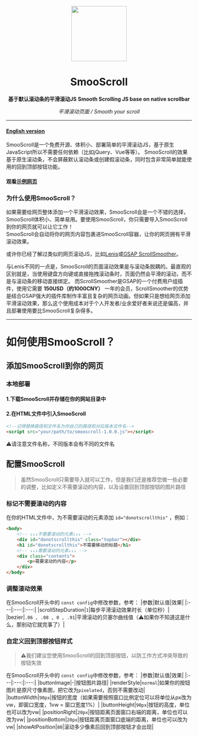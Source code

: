 <div align="center">
<a href="https://shuninyu.github.io/SmooScroll">
  <img src="https://ik.imagekit.io/shunin/SmooScroll/smooscroll-logo.svg" height="150px" />
</a>

# SmooScroll

**基于默认滚动条的平滑滚动JS**
**Smooth Scrolling JS base on native scrollbar**

*平滑滚动页面 / Smooth your scroll*
</div>

---
#### [English version](https://github.com/ShuninYu/SmooScroll/blob/main/docs/README-en.md)
SmooScroll是一个免费开源、体积小、部署简单的平滑滚动JS，基于原生JavaScript所以不需要任何依赖（比如jQuery、Vue等等）。
SmooScroll的效果基于原生滚动条，不会屏蔽默认滚动条或创建假滚动条，同时包含非常简单就能使用的回到顶部按钮功能。
#### 观看[示例网页](https://shuninyu.github.io/SmooScroll/)

### 为什么使用SmooScroll？
如果需要给网页整体添加一个平滑滚动效果，SmooScroll会是一个不错的选择，SmooScroll体积小、简单易用。要使用SmooScroll，你只需要导入SmooScroll到你的网页就可以让它工作！<br>SmooScroll会自动将你的网页内容包裹进SmooScroll容器，让你的网页拥有平滑滚动效果。

或许你已经了解过类似的网页滚动JS，比如[Lenis](https://github.com/darkroomengineering/lenis)或[GSAP ScrollSmoother](https://gsap.com/docs/v3/Plugins/ScrollSmoother/)。

与Lenis不同的一点是，SmooScroll的页面滚动效果是与滚动条脱耦的。最直观的区别就是，当使用键盘方向键或直接拖拽滚动条时，页面仍然会平滑的滚动，而不是与滚动条的移动直接绑定。
而ScrollSmoother是GSAP的一个付费用户组插件，使用它需要 **150USD（约1000CNY）** 一年的会员，ScrollSmoother的优势是结合GSAP强大的插件库制作丰富且复杂的网页动画。但如果只是想给网页添加平滑滚动效果，那么这个使用成本对于个人开发者/业余爱好者来说还是偏高，并且部署使用要比SmooScroll复杂得多。

---
# 如何使用SmooScroll？
## 添加SmooScroll到你的网页
### 本地部署
#### 1.下载SmooScroll并存储在你的网站目录中
#### 2.在HTML文件中引入SmooScroll
```html
<!--记得替换路径和文件名为你自己的路径和对应版本文件名-->
<script src="your/path/to/smooscroll-1.0.0.js"></script>
```
⚠️请注意文件名称，不同版本会有不同的文件名
## 配置SmooScroll
>虽然SmooScroll只需要导入就可以工作，但是我们还是推荐您做一些必要的调整，比如定义不需要滚动的内容，以及设置回到顶部按钮的图片路径
### 标记不需要滚动的内容
在你的HTML文件中，为不需要滚动的元素添加 ```id="donotscrollthis"``` ，例如：
```html
<body>
    <!-- ↓↓↓不需要滚动的元素↓↓↓ -->
    <div id="donotscrollthis" class="topbar"></div>
    <h1 id="donotscrollthis">不需要移动的标题</h1>
    <!-- ↓↓↓需要滚动的元素↓↓↓ -->
    <div class="contents">
        <p>需要滚动的内容</p>
    </div>
</body>
```
### 调整滚动效果
在SmooScroll开头中的 ```const config```中修改参数，参考：
|参数|默认值|效果|
|:---|:---:|:---:|
|scrollStepDuration|```1```|每步平滑滚动效果时长（单位秒）|
|bezier|```.06 , .08 , 0 , .91```|平滑滚动的贝塞尔曲线值（⚠️如果你不知道这是什么，那别动它就完事了）|

### 自定义回到顶部按钮样式
>⚠️我们建议您使用SmooScroll的回到顶部按钮，以防工作方式冲突导致的按钮失效

在SmooScroll开头中的 ```const config```中修改参数，参考：
|参数|默认值|效果|
|:---|:---:|:---:|
|buttonImage|-|按钮图片路径|
|renderStyle|```normal```|如果你的按钮图片是原尺寸像素图，把它改为```pixelated```，否则不需要改动|
|buttonWidth|```90px```|按钮的宽度（如果需要按照窗口比例定位可以将单位从px改为vw，即窗口宽度，1vw = 窗口宽度1%）|
|buttonHeight|```90px```|按钮的高度，单位也可以改为vw|
|positionRight|```20px```|按钮距离页面窗口右端的距离，单位也可以改为vw|
|positionBottom|```20px```|按钮距离页面窗口底端的距离，单位也可以改为vw|
|showAtPosition|```80```|滚动多少像素后回到顶部按钮才会出现|